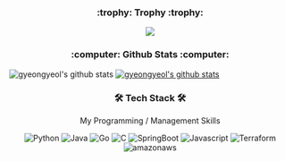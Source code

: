 <h3 align="center">:trophy: Trophy :trophy:</h3>


<p align="center">
  <img alig src="https://github-profile-trophy.vercel.app/?username=gyeongyeol-choi" />
</p>


<h3 align="center">:computer: Github Stats :computer:</h3>

![gyeongyeol's github stats](https://github-readme-stats.vercel.app/api?username=gyeongyeol-choi&show_icons=true)
[![gyeongyeol's github stats](https://github-readme-stats.vercel.app/api/top-langs/?username=gyeongyeol-choi&show_icons=true&hide_border=true&title_color=004386&icon_color=004386&layout=compact)](https://github.com/gyeongyeol-choi)


<h3 align="center">🛠 Tech Stack 🛠</h3>

<p align="center"> My Programming / Management Skills </p>

<p align="center">
  <img alt="Python" src ="https://img.shields.io/badge/Python-3776AB.svg?&style=for-the-badge&logo=Python&logoColor=white"/>
  <img alt="Java" src ="https://img.shields.io/badge/Java-007396.svg?&style=for-the-badge&logo=Java&logoColor=white"/>
  <img alt="Go" src ="https://img.shields.io/badge/Go-00ADD8.svg?&style=for-the-badge&logo=Go&logoColor=white"/>
  <img alt="C" src ="https://img.shields.io/badge/C-A8B9CC.svg?&style=for-the-badge&logo=C&logoColor=white"/>
  <img alt="SpringBoot" src ="https://img.shields.io/badge/SpringBoot-6DB33F.svg?&style=for-the-badge&logo=SpringBoot&logoColor=white"/>
  <img alt="Javascript" src ="https://img.shields.io/badge/Javascript-F7DF1E.svg?&style=for-the-badge&logo=Javascript&logoColor=white"/>
  <img alt="Terraform" src ="https://img.shields.io/badge/Terraform-7B42BC.svg?&style=for-the-badge&logo=Terraform&logoColor=white"/>
  <img alt="amazonaws" src ="https://img.shields.io/badge/aws-232F3E.svg?&style=for-the-badge&logo=amazonaws&logoColor=white"/>
 </p>
